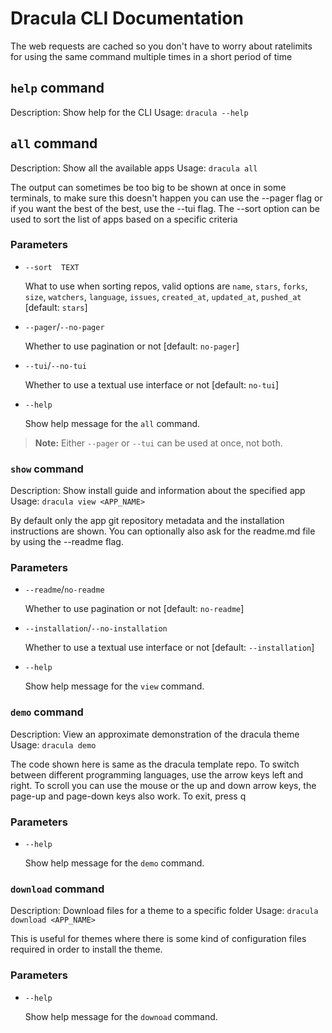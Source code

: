 # Dracula CLI Documentation

The web requests are cached so you don't have to worry about ratelimits for using the same command multiple times in a short period of time

## `help` command

Description: Show help for the CLI
Usage: `dracula --help`


## `all` command

Description: Show all the available apps
Usage: `dracula all`

The output can sometimes be too big to be shown at once in some terminals, to make sure this doesn't happen you can use the --pager flag or if you want the best of the best, use the --tui flag. The --sort option can be used to sort the list of apps based on a specific criteria

### Parameters

- `--sort  TEXT`

  What to use when sorting repos, valid options are `name`, `stars`, `forks`, `size`, `watchers`, `language`, `issues`, `created_at`, `updated_at`, `pushed_at` [default: `stars`]

- `--pager`/`--no-pager`

  Whether to use pagination or not [default: `no-pager`]

- `--tui`/`--no-tui`

  Whether to use a textual use interface or not [default: `no-tui`]

- `--help`

  Show help message for the `all` command.

> **Note:** Either `--pager` or `--tui` can be used at once, not both.


### `show` command

Description: Show install guide and information about the specified app
Usage: `dracula view <APP_NAME>`

By default only the app git repository metadata and the installation instructions are shown. You can optionally also ask for the readme.md file by using the --readme flag.

### Parameters

- `--readme`/`no-readme`

  Whether to use pagination or not [default: `no-readme`]

- `--installation`/`--no-installation`

  Whether to use a textual use interface or not [default: `--installation`]

- `--help`

  Show help message for the `view` command.

### `demo` command

Description: View an approximate demonstration of the dracula theme
Usage: `dracula demo`

The code shown here is same as the dracula template repo. To switch between different programming languages, use the arrow keys left and right. To scroll you can use the mouse or the up and down arrow keys, the page-up and page-down keys also work. To exit, press q

### Parameters

- `--help`

  Show help message for the `demo` command.

### `download` command

Description: Download files for a theme to a specific folder
Usage: `dracula download <APP_NAME>`

This is useful for themes where there is some kind of configuration files required in order to install the theme.

### Parameters

- `--help`

  Show help message for the `downoad` command.
